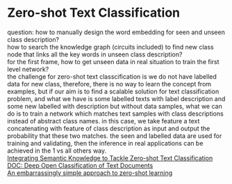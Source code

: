 # Zero-shot Text Classification  
question: how to manually design the word embedding for seen and unseen class description?  
how to search the knowledge graph (circuits included) to find new class node that links all the key words in unseen class description?  
for the first frame, how to get unseen data in real situation to train the first level network?  
the challenge for zero-shot text classcification is we do not have labelled data for new class, therefore, there is no way to learn the concept from examples, 
but if our aim is to find a scalable solution for text classification problem, and what we have is some labelled texts with label description and some new labelled with description but without data samples, 
what we can do is to train a network which matches text samples with class descriptions instead of abstract class names. 
in this case, we take feature a text concatenating with feature of class description as input and output the probability that these two matches. 
the seen and labelled data are used for training and validating, then the inference in real applications can be achieved in the 1 vs all others way.  
[Integrating Semantic Knowledge to Tackle Zero-shot Text Classification](https://arxiv.org/pdf/1903.12626.pdf)  
[DOC: Deep Open Classification of Text Documents](https://arxiv.org/pdf/1709.08716.pdf)  
[An embarrassingly simple approach to zero-shot learning](http://proceedings.mlr.press/v37/romera-paredes15.pdf)  
